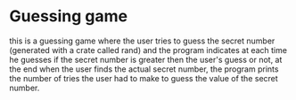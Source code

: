 # Guessing game

this is a guessing game where the user tries to guess the secret number (generated with a crate called rand) and the program indicates at each time he guesses if the secret number is greater then the user's guess or not, at the end when the user finds the actual secret number, the program prints the number of tries the user had to make to guess the value of the secret number.
